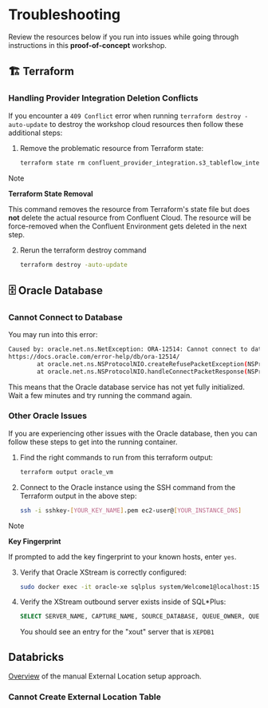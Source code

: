 # Troubleshooting

Review the resources below if you run into issues while going through instructions in this **proof-of-concept** workshop.

## 🏗️ Terraform

### Handling Provider Integration Deletion Conflicts

If you encounter a `409 Conflict` error when running `terraform destroy -auto-update` to destroy the workshop cloud resources then follow these additional steps:

1. Remove the problematic resource from Terraform state:

   ```sh
   terraform state rm confluent_provider_integration.s3_tableflow_integration
   ```

> [!NOTE]
> **Terraform State Removal**
>
> This command removes the resource from Terraform's state file but does **not** delete the actual resource from Confluent Cloud. The resource will be force-removed when the Confluent Environment gets deleted in the next step.

2. Rerun the terraform destroy command

   ```sh
   terraform destroy -auto-update
   ```

## 🗄️ Oracle Database

### Cannot Connect to Database

You may run into this error:

```sh
Caused by: oracle.net.ns.NetException: ORA-12514: Cannot connect to database. Service XEPDB1 is not registered with the listener at host 18.221.129.77 port 1521. (CONNECTION_ID=iRbDfISmRYSBvxFTxgCb8Q==)
https://docs.oracle.com/error-help/db/ora-12514/
        at oracle.net.ns.NSProtocolNIO.createRefusePacketException(NSProtocolNIO.java:916)
        at oracle.net.ns.NSProtocolNIO.handleConnectPacketResponse(NSProtocolNIO.java:462)
```

This means that the Oracle database service has not yet fully initialized. Wait a few minutes and try running the command again.

### Other Oracle Issues

If you are experiencing other issues with the Oracle database, then you can follow these steps to get into the running container.

1. Find the right commands to run from this terraform output:

   ```sh
   terraform output oracle_vm
   ```

2. Connect to the Oracle instance using the SSH command from the Terraform output in the above step:

   ```sh
   ssh -i sshkey-[YOUR_KEY_NAME].pem ec2-user@[YOUR_INSTANCE_DNS]
   ```

> [!NOTE]
> **Key Fingerprint**
>
> If prompted to add the key fingerprint to your known hosts, enter `yes`.

3. Verify that Oracle XStream is correctly configured:

   ```sh
   sudo docker exec -it oracle-xe sqlplus system/Welcome1@localhost:1521/XE
   ```

4. Verify the XStream outbound server exists inside of SQL\*Plus:

   ```sql
   SELECT SERVER_NAME, CAPTURE_NAME, SOURCE_DATABASE, QUEUE_OWNER, QUEUE_NAME FROM ALL_XSTREAM_OUTBOUND;
   ```

   You should see an entry for the "xout" server that is `XEPDB1`

## Databricks

[Overview](https://docs.confluent.io/cloud/current/topics/tableflow/get-started/quick-start-delta-lake.html#create-and-query-an-external-delta-lake-table) of the manual External Location setup approach.

### Cannot Create External Location Table

<!-- TODO -->
